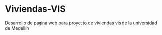 # Viviendas-VIS
Desarrollo de pagina web para proyecto de viviendas vis de la universidad de Medellín
